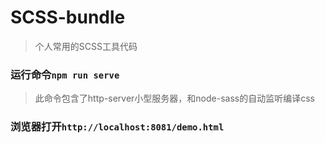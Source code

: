 # SCSS-bundle

> 个人常用的SCSS工具代码

### 运行命令`npm run serve`
> 此命令包含了http-server小型服务器，和node-sass的自动监听编译css

### 浏览器打开`http://localhost:8081/demo.html`

